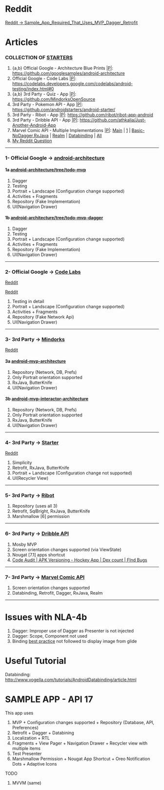 # Reddit
[Reddit -> Sample_App_Required_That_Uses_MVP_Dagger_Retrofit](https://www.reddit.com/r/androiddev/comments/76wqog/sample_app_required_that_uses_mvp_dagger_retrofit/)

# Articles

### COLLECTION OF [STARTERS](http://androidstarters.com/)
1) {a,b} Official Google - Architecture Blue Prints [|P|](https://github.com/googlesamples/android-architecture/tree/todo-mvp-dagger/todoapp/app/src/main/java/com/example/android/architecture/blueprints/todoapp): https://github.com/googlesamples/android-architecture
2) Official Google - Code Labs [|P|](https://github.com/googlecodelabs/android-testing/tree/master/app/src/main/java/com/example/android/testing/notes): https://codelabs.developers.google.com/codelabs/android-testing/index.html#0
3) {a,b} 3rd Party - Quiz - App [|P|](https://github.com/MindorksOpenSource/android-mvp-architecture/tree/master/app/src/main/java/com/mindorks/framework/mvp): https://github.com/MindorksOpenSource
4) 3rd Party - Pokemon API - App [|P|](https://github.com/androidstarters/android-starter/tree/develop/app/src/main/java/io/mvpstarter/sample): https://github.com/androidstarters/android-starter/
5) 3rd Party - Ribot - App [|P|](https://github.com/ribot/ribot-app-android/tree/master/app/src/main/java/io/ribot/app): https://github.com/ribot/ribot-app-android
6) 3rd Party - Dribble API - App [|P|](https://github.com/athkalia/Just-Another-Android-App/tree/develop/app/src/main/java/com/example): https://github.com/athkalia/Just-Another-Android-App
7) Marvel Comic API - Multiple Implementations [|P|](https://github.com/andremion/Villains-and-Heroes/tree/master/app/src/main/java/com/andremion/heroes): [Main](https://goo.gl/weZ471) | [1](https://github.com/segunfamisa/marvel-comics-android) | [Basic-NoDagger,RxJava](https://github.com/JoaquimLey/avenging) | [Realm](https://github.com/segunfamisa/marvel-comics-android) | [Databinding](https://github.com/andremion/Villains-and-Heroes) | [All](https://github.com/mirhoseini/marvel)
8) [My Reddit Question](https://www.reddit.com/r/androiddev/comments/76wqog/sample_app_required_that_uses_mvp_dagger_retrofit/)

----
### 1- Official Google -> [android-architecture](https://github.com/googlesamples/android-architecture)

#### 1a [android-architecture/tree/todo-mvp](https://github.com/googlesamples/android-architecture/tree/todo-mvp/)

1) Dagger
2) Testing
3) Portrait + Landscape (Configuration change supported)
4) Activities + Fragments
5) Repository (Fake Implementation)
6) UI(Navigation Drawer)

#### 1b [android-architecture/tree/todo-mvp-dagger](https://github.com/googlesamples/android-architecture/tree/todo-mvp-dagger/)

1) Dagger
2) Testing
3) Portrait + Landscape (Configuration change supported)
4) Activities + Fragments
5) Repository (Fake Implementation)
6) UI(Navigation Drawer)

----
### 2- Official Google -> [Code Labs](https://codelabs.developers.google.com/codelabs/android-testing/index.html#0)

[Reddit](https://www.reddit.com/r/androiddev/comments/75wgde/android_architecture_blueprints_todomvp_sample/do9lrs3/)

[Reddit](https://www.reddit.com/r/androiddev/comments/6po5ls/any_good_resources_on_mvp_step_by_step/)

1) Testing in detail
2) Portrait + Landscape (Configuration change supported)
3) Activities + Fragments
4) Repository (Fake Network Api)
5) UI(Navigation Drawer)

----
### 3- 3rd Party -> [Mindorks](https://github.com/MindorksOpenSource)

[Reddit](https://www.reddit.com/r/androiddev/comments/6po5ls/any_good_resources_on_mvp_step_by_step/)

#### 3a [android-mvp-architecture](https://github.com/MindorksOpenSource/android-mvp-architecture)

1) Repository (Network, DB, Prefs)
2) Only Portrait orientation supported
3) RxJava, ButterKnife
4) UI(Navigation Drawer)

#### 3b [android-mvp-interactor-architecture](https://github.com/MindorksOpenSource/android-mvp-interactor-architecture)

1) Repository (Network, DB, Prefs)
2) Only Portrait orientation supported
3) RxJava, ButterKnife
4) UI(Navigation Drawer)

----
### 4- 3rd Party -> [Starter](https://github.com/androidstarters/android-starter/)

[Reddit](https://www.reddit.com/r/androiddev/comments/5s72bi/android_app_starter_based_on_android_mvp_dagger2/)

1) Simplicity
2) Retrofit, RxJava, ButterKnife
3) Portrait + Landscape (Configuration change not supported) 
4) UI(Recycler View)

----
### 5- 3rd Party -> [Ribot](https://github.com/ribot/ribot-app-android )

1) Repository (uses all 3)
2) Retrofit, SqlBright, RxJava, ButterKnife
3) Marshmallow [6] permission

----
### 6- 3rd Party -> [Dribble API](https://github.com/athkalia/Just-Another-Android-App)

1) Mosby MVP
2) Screen orientation changes supported (via ViewState)
3) Nougat [7.1] apps shortcut
4) [Code Audit | APK Versioning - Hockey App | Dex count | FInd Bugs](https://github.com/athkalia/Just-Another-Android-App/tree/develop/art)

----
### 7- 3rd Party -> [Marvel Comic API](https://github.com/segunfamisa/marvel-comics-android)

1) Screen orientation changes supported
2) Databinding, Retrofit, Dagger, RxJava, Realm

----

# Issues with NLA-4b
1) Dagger: Improper use of Dagger as Presenter is not injected
2) Dagger: Scope, Component not used
3) Binding [best practice](https://github.com/andremion/Villains-and-Heroes/tree/master/app/src/main/java/com/andremion/heroes/ui/binding) not followed to display image from glide 


# Useful Tutorial
Databinding:
http://www.vogella.com/tutorials/AndroidDatabinding/article.html

# SAMPLE APP - API 17
This app uses
1) MVP + Configuration changes supported + Repository (Database, API, Preferences)
2) Retrofit + Dagger + Databining
3) Localization + RTL
4) Fragments + View Pager + Navigation Drawer + Recycler view with multiple items
5) Test Presenter
6) Marshmallow Permission + Nougat App Shortcut + Oreo Notification Dots + Adaptive Icons

TODO
1) MVVM (same)
